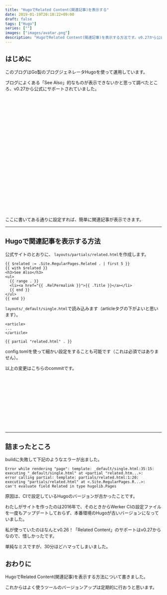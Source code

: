 ```yaml
---
title: "HugoでRelated Content(関連記事)を表示する"
date: 2019-01-19T20:18:22+09:00
draft: false
tags: ["Hugo"]
series: [""]
images: ["images/avatar.png"]
description: "HugoでRelated Content(関連記事)を表示する方法です。v0.27から公式にサポートされており、コードのサンプルもあるため簡単に設定できます。"
---
```


## はじめに
このブログはGo製のブログジェネレータHugoを使って運用しています。

ブログによくある「See Also」的なものが表示できないかと思って調べたところ、v0.27から公式にサポートされていました。

<div class="iframely-embed"><div class="iframely-responsive" style="padding-bottom: 50%; padding-top: 120px;"><a href="https://gohugo.io/content-management/related/" data-iframely-url="//cdn.iframe.ly/VUqdS9f"></a></div></div><script async src="//cdn.iframe.ly/embed.js" charset="utf-8"></script>

ここに書いてある通りに設定すれば、簡単に関連記事が表示できます。

***

## Hugoで関連記事を表示する方法

公式サイトのとおりに、 `layouts/partials/related.html`を作成します。

```
{{ $related := .Site.RegularPages.Related . | first 5 }}
{{ with $related }}
<h3>See Also</h3>
<ul>
  {{ range . }}
  <li><a href="{{ .RelPermalink }}">{{ .Title }}</a></li>
  {{ end }}
</ul>
{{ end }}
```


`layouts/_default/single.html`で読み込みます（articleタグの下がよいと思います）。

```
<article>
...
</article>

{{ partial "related.html" . }}
```

config.tomlを使って細かい設定をすることも可能です（これは必須ではありません）。

以上の変更はこちらのcommitです。

<div class="iframely-embed"><div class="iframely-responsive" style="height: 168px; padding-bottom: 0;"><a href="https://github.com/mom0tomo/hugo-pages/commit/a114c195fb3d41e343b4e21fbd2849f7017bad49" data-iframely-url="//cdn.iframe.ly/aY0q6is"></a></div></div><script async src="//cdn.iframe.ly/embed.js" charset="utf-8"></script>

***

## 詰まったところ

buildに失敗して下記のようなエラーが出ました。

```
Error while rendering "page": template: _default/single.html:35:15:
executing "_default/single.html" at <partial "related.htm...>: 
error calling partial: template: partials/related.html:1:20:
executing "partials/related.html" at <.Site.RegularPages.R...>: 
can't evaluate field Related in type hugolib.Pages
```

原因は、CIで設定しているHugoのバージョンが古かったことです。

わたしがサイトを作ったのは2016年で、そのときからWerker CIの設定ファイルを一度もアップデートしておらず、本番環境のHugoが古いバージョンになっていました。

私が使っていたのはなんとv0.26！「Related Content」のサポートはv0.27からなので、惜しかったです。

単純なミスですが、30分ほどハマってしまいました。

## おわりに
HugoでRelated Content(関連記事)を表示する方法について書きました。

これからはよく使うツールのバージョンアップは定期的に行おうと思います。






